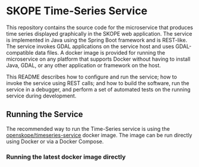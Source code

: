 SKOPE Time-Series Service
=========================

This repository contains the source code for the microservice that produces
time series displayed graphically in the SKOPE web application.  The
service is implemented in Java using the Spring Boot framework and is
REST-like.  The service invokes GDAL applications on the service host and
uses GDAL-compatible data files.  A docker image is provided for running the
microservice on any platform that supports Docker without having to install
Java, GDAL, or any other application or framework on the host.

This README describes how to configure and run the service; how to invoke the
service using REST calls; and how to build the software, run the service
in a debugger, and perform a set of automated tests on the running service 
during development.

Running the Service
-------------------

The recommended way to run the Time-Series service is using the
[openskope/timeseries-service](https://hub.docker.com/r/openskope/timeseries-service/) 
docker image.  The image can be run directly using Docker or via a Docker Compose.

### Running the latest docker image directly
